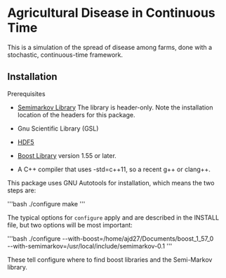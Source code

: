 # Agricultural Disease in Continuous Time

This is a simulation of the spread of disease among
farms, done with a stochastic, continuous-time framework.

## Installation

Prerequisites

- [Semimarkov Library](https://github.com/afidd/Semi-Markov) The library is header-only. Note the installation location of the headers for this package.

- Gnu Scientific Library (GSL)

- [HDF5](http://www.hdfgroup.org/HDF5/)

- [Boost Library](http://www.boost.org/) version 1.55 or later.

- A C++ compiler that uses -std=c++11, so a recent g++ or clang++.


This package uses GNU Autotools for installation, which
means the two steps are:

'''bash
./configure
make
'''

The typical options for `configure` apply and are described in the
INSTALL file, but two options will be most important:

'''bash
./configure --with-boost=/home/ajd27/Documents/boost_1_57_0 \
            --with-semimarkov=/usr/local/include/semimarkov-0.1
'''

These tell configure where to find boost libraries and
the Semi-Markov library.

